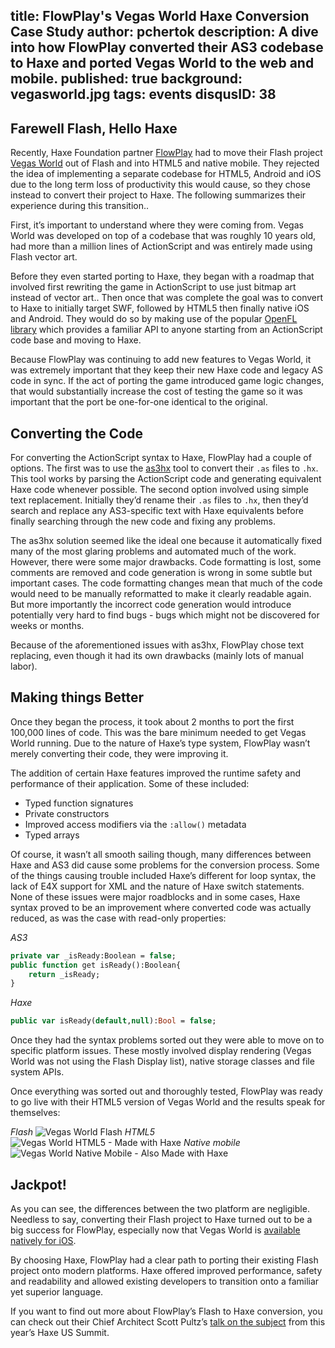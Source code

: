 title: FlowPlay's Vegas World Haxe Conversion Case Study
author: pchertok
description: A dive into how FlowPlay converted their AS3 codebase to Haxe and ported Vegas World to the web and mobile. 
published: true
background: vegasworld.jpg
tags: events
disqusID: 38
---

## Farewell Flash, Hello Haxe

Recently, Haxe Foundation partner [FlowPlay](https://www.flowplay.com/) had to move their Flash project [Vegas World](https://www.vegasworld.com) out of Flash and into HTML5 and native mobile. They rejected the idea of implementing a separate codebase for HTML5, Android and iOS due to the long term loss of productivity this would cause, so  they chose instead to convert their project to Haxe. The following summarizes their experience during this transition..

First, it’s important to understand where they were coming from. Vegas World was developed on top of a codebase that was roughly 10 years old, had more than a million lines of ActionScript and was entirely made using Flash vector art. 

Before they even started porting to Haxe, they began with a roadmap that involved first
rewriting the game in ActionScript to use just bitmap art instead of vector art.. Then once that was complete the goal was to convert to Haxe to initially target SWF, followed by HTML5 then finally native iOS and Android. They would do so by making use of the popular [OpenFL library](http://www.openfl.org/) which provides a familiar API to anyone starting from an ActionScript code base and moving to Haxe. 

Because FlowPlay was continuing to add new features to Vegas World, it was extremely important that they keep their new Haxe code and legacy AS code in sync. If the act of porting the game introduced game logic changes, that would substantially increase the cost of testing the game so it was important that the port be one-for-one identical to the original.

## Converting the Code

For converting the ActionScript syntax to Haxe, FlowPlay had a couple of options. The first was to use the [as3hx](https://github.com/HaxeFoundation/as3hx) tool to convert their `.as` files to `.hx`. This tool works by parsing the ActionScript code and generating equivalent Haxe code whenever possible. The second option involved using simple text replacement. Initially they’d rename their `.as` files to `.hx`, then they’d search and replace any AS3-specific text with Haxe equivalents before finally searching through the new code and fixing any problems. 

The as3hx solution seemed like the ideal one because it automatically fixed many of the most glaring problems and automated much of the work. However, there were some major drawbacks.  Code formatting is lost, some comments are removed and code generation is wrong in some subtle but important cases.  The code formatting changes mean that much of the code would need to be manually reformatted to make it clearly readable again.  But more importantly the incorrect code generation would introduce potentially very hard to find bugs - bugs which might not be discovered for weeks or months. 

Because of the aforementioned issues with as3hx, FlowPlay chose text replacing, even though it had its own drawbacks (mainly lots of manual labor).

## Making things Better

Once they began the process, it took about 2 months to port the first 100,000 lines of code. This was the bare minimum needed to get Vegas World running. Due to the nature of Haxe’s type system, FlowPlay wasn’t merely converting their code, they were improving it.

The addition of certain Haxe features improved the runtime safety and performance of their application. Some of these included:

* Typed function signatures
* Private constructors
* Improved access modifiers via the `:allow()` metadata 
* Typed arrays

Of course, it wasn’t all smooth sailing though, many differences between Haxe and AS3 did cause some problems for the conversion process. Some of the things causing trouble included Haxe’s different for loop syntax, the lack of E4X support for XML and the nature of Haxe switch statements. None of these issues were major roadblocks and in some cases, Haxe syntax proved to be an improvement where converted code was actually reduced, as was the case with read-only properties:

_AS3_
```haxe
private var _isReady:Boolean = false;
public function get isReady():Boolean{
    return _isReady;
}
```
_Haxe_
```haxe
public var isReady(default,null):Bool = false;
```

Once they had the syntax problems sorted out they were able to move on to specific platform issues. These mostly involved display rendering (Vegas World was not using the Flash Display list), native storage classes and file system APIs. 

Once everything was sorted out and thoroughly tested, FlowPlay was ready to go live with their HTML5 version of Vegas World and the results speak for themselves:

_Flash_
![Vegas World Flash](vegasflash.png)
_HTML5_
![Vegas World HTML5 - Made with Haxe](vegashaxe.png)
_Native mobile_
![Vegas World Native Mobile - Also Made with Haxe](vegasmobile.png)


## Jackpot!

As you can see, the differences between the two platform are negligible. Needless to say, converting their Flash project to Haxe turned out to be a big success for FlowPlay, especially now that Vegas World is [available natively for iOS](https://itunes.apple.com/us/app/vegas-world-casino-slots-blackjack-and-more/id587547471?mt=8).

By choosing Haxe, FlowPlay had a clear path to porting their existing Flash project onto modern platforms. Haxe offered improved performance, safety and readability and allowed existing developers to transition onto a familiar yet superior language. 

If you want to find out more about FlowPlay’s Flash to Haxe conversion, you can check out their Chief Architect Scott Pultz’s [talk on the subject](https://www.youtube.com/watch?v=wbqRb5HW9l4) from this year’s Haxe US Summit. 
